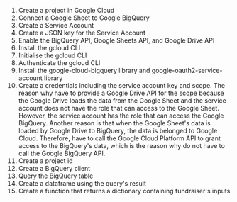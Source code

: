 1. Create a project in Google Cloud
2. Connect a Google Sheet to Google BigQuery
3. Create a Service Account
4. Create a JSON key for the Service Account
5. Enable the BigQuery API, Google Sheets API, and Google Drive API
6. Install the gcloud CLI
7. Initialise the gcloud CLI
8. Authenticate the gcloud CLI
9. Install the google-cloud-bigquery library and google-oauth2-service-account library
10. Create a credentials including the service account key and scope. The reason why have to provide a Google Drive API for the scope because the Google Drive loads the data from the Google Sheet and the service account does not have the role that can access to the Google Sheet. However, the service account has the role that can access the Google BigQuery. Another reason is that when the Google Sheet's data is loaded by Google Drive to BigQuery, the data is belonged to Google Cloud. Therefore, have to call the Google Cloud Platform API to grant access to the BigQuery's data, which is the reason why do not have to call the Google BigQuery API.
11. Create a project id
12. Create a BigQuery client
13. Query the BigQuery table
14. Create a dataframe using the query's result
15. Create a function that returns a dictionary containing fundraiser's inputs